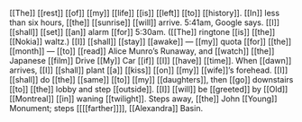 [[The]] [[rest]] [[of]] [[my]] [[life]] [[is]] [[left]] [[to]] [[history]]. [[In]] less than six hours, [[the]] [[sunrise]] [[will]] arrive. 5:41am, Google says. [[I]] [[shall]] [[set]] [[an]] alarm [[for]] 5:30am. ([[The]] ringtone [[is]] [[the]] [[Nokia]] waltz.) [[I]] [[shall]] [[stay]] [[awake]] — [[my]] quota [[for]] [[the]] [[month]] — [[to]] [[read]] Alice Munro’s Runaway, and [[watch]] [[the]] Japanese [[film]] Drive [[My]] Car [[if]] [[I]] [[have]] [[time]]. When [[dawn]] arrives, [[I]] [[shall]] plant [[a]] [[kiss]] [[on]] [[my]] [[wife]]’s forehead. [[I]] [[shall]] do [[the]] [[same]] [[to]] [[my]] [[daughters]], then [[go]] downstairs [[to]] [[the]] lobby and step [[outside]]. [[I]] [[will]] be [[greeted]] by [[Old]] [[Montreal]] [[in]] waning [[twilight]]. Steps away, [[the]] John [[Young]] Monument; steps [[[[farther]]]], [[Alexandra]] Basin.